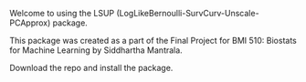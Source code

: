 Welcome to using the LSUP (LogLikeBernoulli-SurvCurv-Unscale-PCApprox) package.

This package was created as a part of the Final Project for BMI 510: Biostats for Machine Learning by Siddhartha Mantrala.

Download the repo and install the package. 